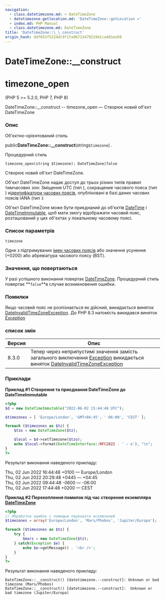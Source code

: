 ```yaml
---
navigation:
  - class.datetimezone.md: « DateTimeZone
  - datetimezone.getlocation.md: 'DateTimeZone::getLocation »'
  - index.md: PHP Manual
  - class.datetimezone.md: DateTimeZone
title: 'DateTimeZone::\_\_construct'
origin_hash: ddf652f5224dc9f1fa9671347921941ca401ea50
---
```

# DateTimeZone::\_\_construct

# timezone\_open

(PHP 5 >= 5.2.0, PHP 7, PHP 8)

DateTimeZone::\_\_construct -- timezone\_open — Створює новий об'єкт DateTimeZone

### Опис

Об'єктно-орієнтований стиль

public**DateTimeZone::\_\_construct**(string`$timezone`) .

Процедурний стиль

```methodsynopsis
timezone_open(string $timezone): DateTimeZone|false
```

Створює новий об'єкт DateTimeZone.

Об'єкт DateTimeZone надає доступ до трьох різних типів правил тимчасових зон: Зміщення UTC (тип ), сокращение часового пояса (тип ) и[ідентифікатори часових поясів](timezones.md), опубліковані в базі даних часових поясів IANA (тип `3`

Об'єкт DateTimeZone може бути приєднаний до об'єктів [DateTime](class.datetime.md) і [DateTimeImmutable](class.datetimeimmutable.md), щоб мати змогу відображати часовий пояс, розташований у цих об'єктах у локальному часовому поясі.

### Список параметрів

`timezone`

Одне з підтримуваних [імен часових поясів](timezones.md) або значення усунення (+0200) або абревіатура часового поясу (BST).

### Значення, що повертаються

У разі успішного виконання повертає [DateTimeZone](class.datetimezone.md). Процедурний стиль повертає \*\*`false`\*\*в случае возникновения ошибки.

### Помилки

Якщо часовий пояс не розпізнається як дійсний, викидається виняток [DateInvalidTimeZoneException](class.dateinvalidtimezoneexception.md). До PHP 8.3 натомість викидався виняток [Exception](class.exception.md)

### список змін

| Версия | Опис |
| --- | --- |
| 8.3.0 | Тепер через неприпустимі значення замість загального виключення [Exception](class.exception.md) викидається виняток [DateInvalidTimeZoneException](class.dateinvalidtimezoneexception.md) |

### Приклади

**Приклад #1 Створення та приєднання DateTimeZone до DateTimeImmutable**

```php
<?php
$d = new DateTimeImmutable("2022-06-02 15:44:48 UTC");

$timezones = [ 'Europe/London', 'GMT+04:45', '-06:00', 'CEST' ];

foreach ($timezones as $tz) {
    $tzo = new DateTimeZone($tz);

    $local = $d->setTimezone($tzo);
    echo $local->format(DateTimeInterface::RFC2822 . ' — e'), "\n";
}
?>
```

Результат виконання наведеного прикладу:

Thu, 02 Jun 2022 16:44:48 +0100 — Europe/London  
Thu, 02 Jun 2022 20:29:48 +0445 — +04:45  
Thu, 02 Jun 2022 09:44:48 -0600 — -06:00  
Thu, 02 Jun 2022 17:44:48 +0200 — CEST

**Приклад #2 Перехоплення помилок під час створення екземпляра [DateTimeZone](class.datetimezone.md)**

```php
<?php
// Обработка ошибок с помощью перехвата исключений
$timezones = array('Europe/London', 'Mars/Phobos', 'Jupiter/Europa');

foreach ($timezones as $tz) {
    try {
        $mars = new DateTimeZone($tz);
    } catch(Exception $e) {
        echo $e->getMessage() . '<br />';
    }
}
?>
```

Результат виконання наведеного прикладу:

```
DateTimeZone::__construct() [datetimezone.--construct]: Unknown or bad timezone (Mars/Phobos)
DateTimeZone::__construct() [datetimezone.--construct]:  Unknown or bad timezone (Jupiter/Europa)
```
